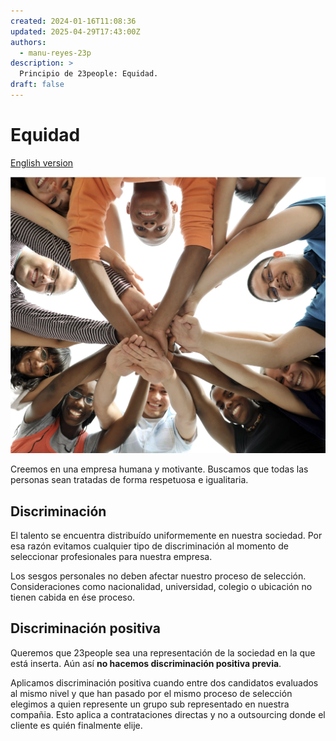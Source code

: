 ```yaml
---
created: 2024-01-16T11:08:36
updated: 2025-04-29T17:43:00Z
authors:
  - manu-reyes-23p
description: >
  Principio de 23people: Equidad.
draft: false
---
```


# Equidad

[English version](https://manual-23people-io.translate.goog/principles/egalitarian/?_x_tr_sl=es&_x_tr_tl=en&_x_tr_hl=es&_x_tr_pto=wapp)

![People First](../_assets/images/egalitarian.png)

Creemos en una empresa humana y motivante. Buscamos que todas las personas sean tratadas de forma respetuosa e igualitaria.

## Discriminación

El talento se encuentra distribuído uniformemente en nuestra sociedad. Por esa razón evitamos cualquier tipo de discriminación al momento de seleccionar profesionales para nuestra empresa.

Los sesgos personales no deben afectar nuestro proceso de selección. Consideraciones como nacionalidad, universidad, colegio o ubicación no tienen cabida en ése proceso.

## Discriminación positiva

Queremos que 23people sea una representación de la sociedad en la que está inserta. Aún así **no hacemos discriminación positiva previa**.

Aplicamos discriminación positiva cuando entre dos candidatos evaluados al mismo nivel y que han pasado por el mismo proceso de selección elegimos a quien represente un grupo sub representado en nuestra compañia. Esto aplica a contrataciones directas y no a outsourcing donde el cliente es quién finalmente elije.
